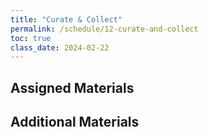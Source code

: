 ```yaml
---
title: "Curate & Collect"
permalink: /schedule/12-curate-and-collect
toc: true
class_date: 2024-02-22
---
```


## Assigned Materials

## Additional Materials


